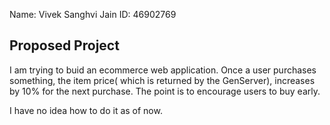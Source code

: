 Name: Vivek Sanghvi Jain           ID:   46902769

## Proposed Project

I am trying to buid an ecommerce web application. Once a user purchases something, the item price( which is returned by the GenServer), increases by 10% for the next purchase. The point is to encourage users to buy early. 

I have no idea how to do it as of now. 

